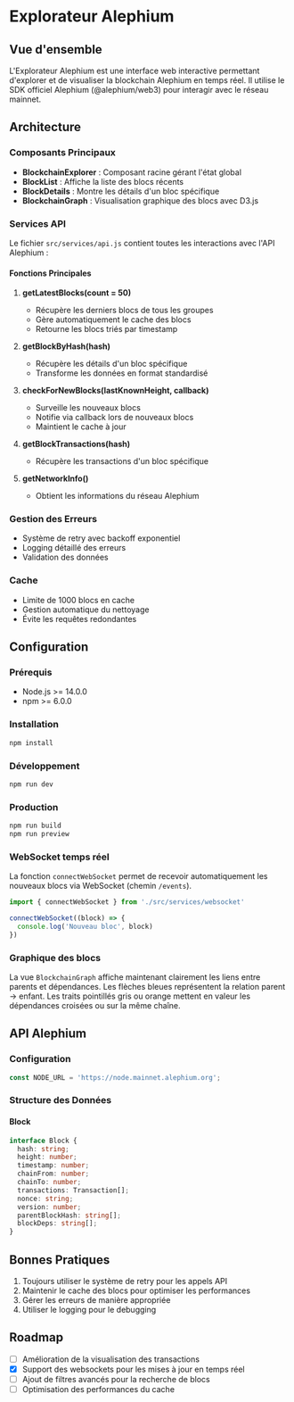 # Explorateur Alephium

## Vue d'ensemble
L'Explorateur Alephium est une interface web interactive permettant d'explorer et de visualiser la blockchain Alephium en temps réel. Il utilise le SDK officiel Alephium (@alephium/web3) pour interagir avec le réseau mainnet.

## Architecture

### Composants Principaux
- **BlockchainExplorer** : Composant racine gérant l'état global
- **BlockList** : Affiche la liste des blocs récents
- **BlockDetails** : Montre les détails d'un bloc spécifique
- **BlockchainGraph** : Visualisation graphique des blocs avec D3.js

### Services API
Le fichier `src/services/api.js` contient toutes les interactions avec l'API Alephium :

#### Fonctions Principales
1. **getLatestBlocks(count = 50)**
   - Récupère les derniers blocs de tous les groupes
   - Gère automatiquement le cache des blocs
   - Retourne les blocs triés par timestamp

2. **getBlockByHash(hash)**
   - Récupère les détails d'un bloc spécifique
   - Transforme les données en format standardisé

3. **checkForNewBlocks(lastKnownHeight, callback)**
   - Surveille les nouveaux blocs
   - Notifie via callback lors de nouveaux blocs
   - Maintient le cache à jour

4. **getBlockTransactions(hash)**
   - Récupère les transactions d'un bloc spécifique

5. **getNetworkInfo()**
   - Obtient les informations du réseau Alephium

### Gestion des Erreurs
- Système de retry avec backoff exponentiel
- Logging détaillé des erreurs
- Validation des données

### Cache
- Limite de 1000 blocs en cache
- Gestion automatique du nettoyage
- Évite les requêtes redondantes

## Configuration

### Prérequis
- Node.js >= 14.0.0
- npm >= 6.0.0

### Installation
```bash
npm install
```

### Développement
```bash
npm run dev
```

### Production
```bash
npm run build
npm run preview
```

### WebSocket temps réel
La fonction `connectWebSocket` permet de recevoir automatiquement les nouveaux blocs via WebSocket (chemin `/events`).
```javascript
import { connectWebSocket } from './src/services/websocket'

connectWebSocket((block) => {
  console.log('Nouveau bloc', block)
})
```

### Graphique des blocs
La vue `BlockchainGraph` affiche maintenant clairement les liens entre parents et dépendances. Les flèches bleues représentent la relation parent → enfant. Les traits pointillés gris ou orange mettent en valeur les dépendances croisées ou sur la même chaîne.

## API Alephium

### Configuration
```javascript
const NODE_URL = 'https://node.mainnet.alephium.org';
```

### Structure des Données

#### Block
```typescript
interface Block {
  hash: string;
  height: number;
  timestamp: number;
  chainFrom: number;
  chainTo: number;
  transactions: Transaction[];
  nonce: string;
  version: number;
  parentBlockHash: string[];
  blockDeps: string[];
}
```

## Bonnes Pratiques
1. Toujours utiliser le système de retry pour les appels API
2. Maintenir le cache des blocs pour optimiser les performances
3. Gérer les erreurs de manière appropriée
4. Utiliser le logging pour le debugging

## Roadmap
- [ ] Amélioration de la visualisation des transactions
- [x] Support des websockets pour les mises à jour en temps réel
- [ ] Ajout de filtres avancés pour la recherche de blocs
- [ ] Optimisation des performances du cache
